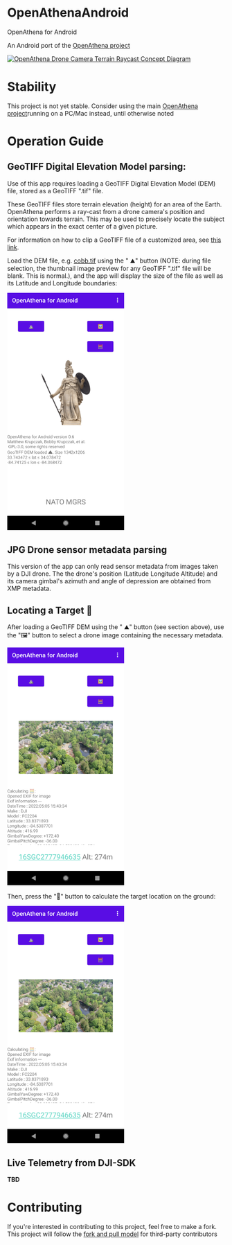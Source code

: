 # OpenAthenaAndroid
OpenAthena for Android

An Android port of the [OpenAthena project](http://OpenAthena.com)

<a href="https://github.com/mkrupczak3/OpenAthena"><img width="540" alt="OpenAthena Drone Camera Terrain Raycast Concept Diagram" src="https://github.com/mkrupczak3/OpenAthena/raw/main/assets/OpenAthena_Concept_Diagram.png"></a>

# Stability
This project is not yet stable. Consider using the main [OpenAthena project](http://OpenAthena.com)running on a PC/Mac instead, until otherwise noted

# Operation Guide

## GeoTIFF Digital Elevation Model parsing:

Use of this app requires loading a GeoTIFF Digital Elevation Model (DEM) file, stored as a GeoTIFF ".tif" file.

These GeoTIFF files store terrain elevation (height) for an area of the Earth. OpenAthena performs a ray-cast from a drone camera's position and orientation towards terrain. This may be used to precisely locate the subject which appears in the exact center of a given picture.

For information on how to clip a GeoTIFF file of a customized area, see [this link](https://github.com/mkrupczak3/OpenAthena/blob/main/EIO_fetch_geotiff_example.md).

Load the DEM file, e.g. [cobb.tif](https://github.com/mkrupczak3/OpenAthena/raw/main/src/cobb.tif) using the " ⛰" button (NOTE: during file selection, the thumbnail  image preview for any GeoTIFF ".tif" file will be blank. This is normal.), and the app will display the size of the file as well as its Latitude and Longitude boundaries:


<img width="270" alt="OpenAthena Android GeoTIFF DEM loading demo using cobb.tif" src="./assets/cobb_tif_DEM_Loading_Demo.png">


## JPG Drone sensor metadata parsing

This version of the app can only read sensor metadata from images taken by a DJI drone. The the drone's position (Latitude Longitude Altitude) and its camera gimbal's azimuth and angle of depression are obtained from XMP metadata.

## Locating a Target 🎯

After loading a GeoTIFF DEM using the " ⛰" button (see section above), use the "🖼" button to select a drone image containing the necessary metadata.

<img width="270" alt="OpenAthena Android Image Selection demo using DJI_0419.JPG" src="./assets/DJI_0419_Target_Res_Demo.png">

Then, press the "🧮" button to calculate the target location on the ground:

<img width="270" alt="OpenAthena Android Target Calculation demo using cobb.tif and DJI_0419.JPG" src="./assets/DJI_0419_Target_Res_Demo.png">


## Live Telemetry from DJI-SDK

**TBD**

# Contributing

If you're interested in contributing to this project, feel free to make a fork. This project will
follow the [fork and pull model](https://reflectoring.io/github-fork-and-pull/) for third-party contributors